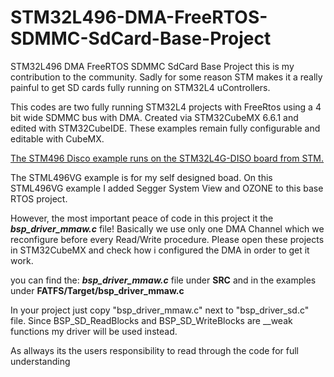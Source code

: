# STM32L496-DMA-FreeRTOS-SDMMC-SdCard-Base-Project

STM32L496 DMA FreeRTOS SDMMC SdCard Base Project
this is my contribution to the community.
Sadly for some reason STM makes it a really painful to get SD cards fully running on STM32L4 uControllers.

This codes are two fully running STM32L4 projects with FreeRtos using a 4 bit wide SDMMC bus with DMA.
Created via STM32CubeMX 6.6.1 and edited with STM32CubeIDE. These examples remain fully
configurable and editable with CubeMX.

[The STM496 Disco example runs on the STM32L4G-DISO board from STM.](https://www.st.com/en/evaluation-tools/32l496gdiscovery.html)

The STML496VG example is for my self designed boad. On this STML496VG example I added Segger System View and OZONE to this base RTOS project.

However, the most important peace of code in this project it the **_bsp_driver_mmaw.c_** file!
Basically we use only one DMA Channel which we reconfigure before every Read/Write procedure.
Please open these projects in STM32CubeMX and check how i configured the DMA in order to get it work.

you can find the:
**_bsp_driver_mmaw.c_**
file under **SRC** and in the examples under **FATFS/Target/bsp_driver_mmaw.c**

In your project just copy "bsp_driver_mmaw.c" next to "bsp_driver_sd.c" file.
Since BSP_SD_ReadBlocks and BSP_SD_WriteBlocks are \_\_weak functions my driver will be used instead.

As allways its the users responsibility to read through the code for full understanding
